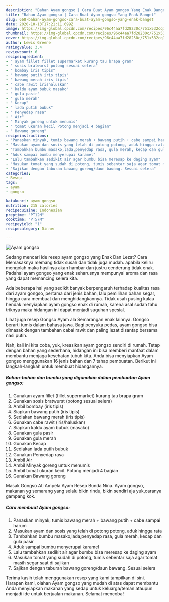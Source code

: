 ```yaml
---
description: "Bahan Ayam gongso | Cara Buat Ayam gongso Yang Enak Banget"
title: "Bahan Ayam gongso | Cara Buat Ayam gongso Yang Enak Banget"
slug: 668-bahan-ayam-gongso-cara-buat-ayam-gongso-yang-enak-banget
date: 2020-10-13T17:21:11.699Z
image: https://img-global.cpcdn.com/recipes/96c44aa7fd28230c/751x532cq70/ayam-gongso-foto-resep-utama.jpg
thumbnail: https://img-global.cpcdn.com/recipes/96c44aa7fd28230c/751x532cq70/ayam-gongso-foto-resep-utama.jpg
cover: https://img-global.cpcdn.com/recipes/96c44aa7fd28230c/751x532cq70/ayam-gongso-foto-resep-utama.jpg
author: Lewis Greene
ratingvalue: 3.4
reviewcount: 6
recipeingredient:
- " ayam fillet fillet supermarket kurang tau brapa gram"
- " sosis bratwurst potong sesuai selera"
- " bombay iris tipis"
- " bawang putih iris tipis"
- " bawang merah iris tipis"
- " cabe rawit irishaluskan"
- " kaldu ayam bubuk masako"
- " gula pasir"
- " gula merah"
- " Kecap"
- " lada putih bubuk"
- " Penyedap rasa"
- " Air"
- " Minyak goreng untuk menumis"
- " tomat ukuran kecil Potong menjadi 4 bagian"
- " Bawang goreng"
recipeinstructions:
- "Panaskan minyak, tumis bawang merah + bawang putih + cabe sampai harum"
- "Masukan ayam dan sosis yang telah di potong potong, aduk hingga rata"
- "Tambahkan bumbu masako,lada,penyedap rasa, gula merah, kecap dan gula pasir"
- "Aduk sampai bumbu menyerupai karamel"
- "Lalu tambahkan sedikit air agar bumbu bisa meresap ke daging ayam"
- "Masukan tomat yang sudah di potong, tumis sebentar saja agar tomat masih segar saat di sajikan"
- "Sajikan dengan taburan bawang goreng/daun bawang. Sesuai selera"
categories:
- Resep
tags:
- ayam
- gongso

katakunci: ayam gongso 
nutrition: 215 calories
recipecuisine: Indonesian
preptime: "PT12M"
cooktime: "PT57M"
recipeyield: "1"
recipecategory: Dinner

---
```



![Ayam gongso](https://img-global.cpcdn.com/recipes/96c44aa7fd28230c/751x532cq70/ayam-gongso-foto-resep-utama.jpg)

Sedang mencari ide resep ayam gongso yang Enak Dan Lezat? Cara Memasaknya memang tidak susah dan tidak juga mudah. apabila keliru mengolah maka hasilnya akan hambar dan justru cenderung tidak enak. Padahal ayam gongso yang enak seharusnya mempunyai aroma dan rasa yang dapat memancing selera kita.

Ada beberapa hal yang sedikit banyak berpengaruh terhadap kualitas rasa dari ayam gongso, pertama dari jenis bahan, lalu pemilihan bahan segar, hingga cara membuat dan menghidangkannya. Tidak usah pusing kalau hendak menyiapkan ayam gongso enak di rumah, karena asal sudah tahu triknya maka hidangan ini dapat menjadi suguhan spesial.

Lihat juga resep Gongso Ayam ala Semarangan enak lainnya. Gongso berarti tumis dalam bahasa jawa. Bagi penyuka pedas, ayam gongso bisa dimasak dengan tambahan cabai rawit dan paling lezat disantap bersama nasi putih.


Nah, kali ini kita coba, yuk, kreasikan ayam gongso sendiri di rumah. Tetap dengan bahan yang sederhana, hidangan ini bisa memberi manfaat dalam membantu menjaga kesehatan tubuh kita. Anda bisa menyiapkan Ayam gongso menggunakan 16 jenis bahan dan 7 tahap pembuatan. Berikut ini langkah-langkah untuk membuat hidangannya.

<!--inarticleads1-->

##### Bahan-bahan dan bumbu yang digunakan dalam pembuatan Ayam gongso:

1. Gunakan  ayam fillet (fillet supermarket) kurang tau brapa gram
1. Gunakan  sosis bratwurst (potong sesuai selera)
1. Ambil  bombay (iris tipis)
1. Siapkan  bawang putih (iris tipis)
1. Sediakan  bawang merah (iris tipis)
1. Gunakan  cabe rawit (iris/haluskan)
1. Siapkan  kaldu ayam bubuk (masako)
1. Gunakan  gula pasir
1. Gunakan  gula merah
1. Gunakan  Kecap
1. Sediakan  lada putih bubuk
1. Gunakan  Penyedap rasa
1. Ambil  Air
1. Ambil  Minyak goreng untuk menumis
1. Ambil  tomat ukuran kecil. Potong menjadi 4 bagian
1. Gunakan  Bawang goreng


Masak Gongso Ati Ampela Ayam Resep Bunda Nina. Ayam gongso, makanan yg semarang yang selalu bikin rindu, bikin sendiri aja yuk,caranya gampang kok. 

<!--inarticleads2-->

##### Cara membuat Ayam gongso:

1. Panaskan minyak, tumis bawang merah + bawang putih + cabe sampai harum
1. Masukan ayam dan sosis yang telah di potong potong, aduk hingga rata
1. Tambahkan bumbu masako,lada,penyedap rasa, gula merah, kecap dan gula pasir
1. Aduk sampai bumbu menyerupai karamel
1. Lalu tambahkan sedikit air agar bumbu bisa meresap ke daging ayam
1. Masukan tomat yang sudah di potong, tumis sebentar saja agar tomat masih segar saat di sajikan
1. Sajikan dengan taburan bawang goreng/daun bawang. Sesuai selera




Terima kasih telah menggunakan resep yang kami tampilkan di sini. Harapan kami, olahan Ayam gongso yang mudah di atas dapat membantu Anda menyiapkan makanan yang sedap untuk keluarga/teman ataupun menjadi ide untuk berjualan makanan. Selamat mencoba!
